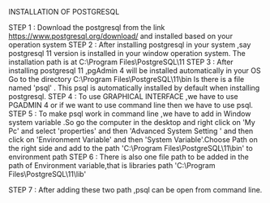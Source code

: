 INSTALLATION OF POSTGRESQL

STEP 1 : Download the postgresql from the link https://www.postgresql.org/download/ and installed based on your operation system
STEP 2 : After installing postgresql in your system ,say postgresql 11 version is installed in your window operation system.
 The installation path is at C:\Program Files\PostgreSQL\11 
STEP 3 : After installing postgresql 11 ,pgAdmin 4 will be installed automatically in your OS
   Go to the directory C:\Program Files\PostgreSQL\11\bin 
   Is there is a file named 'psql' . This psql is automatically installed by default when installing postgresql.
 STEP 4 : To use GRAPHICAL INTERFACE ,we have to use PGADMIN 4 or if we want to use command line then we have to use psql.
 STEP 5 : To make psql work in command line ,we have to add in Window system variable .So go the computer in the desktop and right click on 'My Pc' and select 'properties' and then 'Advanced System Setting ' and then click on 'Environment Variable' and then 'System Variable'.Choose Path on the right side and add to the path 'C:\Program Files\PostgreSQL\11\bin' to environment path 
 STEP 6 : There is also one file path to be added in the path of Environment variable,that is 
 libraries path 'C:\Program Files\PostgreSQL\11\lib'

 STEP 7 : After adding these two path ,psql can be open from command line.